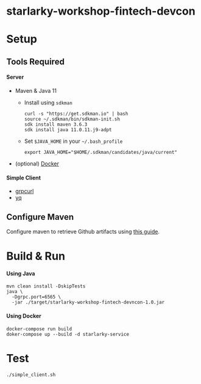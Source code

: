 # starlarky-workshop-fintech-devcon

# Setup
## Tools Required
#### Server
- Maven & Java 11
    -  Install using `sdkman` 
        ```shell
        curl -s "https://get.sdkman.io" | bash
        source ~/.sdkman/bin/sdkman-init.sh
        sdk install maven 3.6.3
        sdk install java 11.0.11.j9-adpt
        ```
    - Set `$JAVA_HOME` in your `~/.bash_profile`
        ```shell
        export JAVA_HOME="$HOME/.sdkman/candidates/java/current"
        ```

- (optional) [Docker](https://docs.docker.com/get-docker/)

#### Simple Client
- [grpcurl](https://github.com/fullstorydev/grpcurl#installation)
- [yq](https://github.com/fullstorydev/grpcurl#installation)

## Configure Maven
Configure maven to retrieve Github artifacts using [this guide](https://github.com/verygoodsecurity/starlarky/blob/master/README.md#developer-setup).

# Build & Run

#### Using Java

```shell
mvn clean install -DskipTests
java \
  -Dgrpc.port=6565 \
  -jar ./target/starlarky-workshop-fintech-devncon-1.0.jar
```

#### Using Docker

```
docker-compose run build
doker-compose up --build -d starlarky-service
```


# Test
```shell
./simple_client.sh
```
